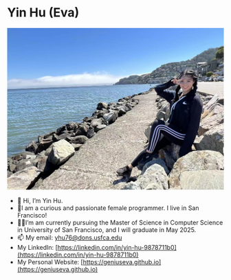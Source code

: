 # Yin Hu (Eva)

![Me](https://github.com/geniuseva/geniuseva/blob/853fac80b1ff74a645ccad1f78c854280addc2a5/profile_pic.JPG)

- 👋 Hi, I’m Yin Hu.
- 👩‍I am a curious and passionate female programmer. I live in San Francisco!
- 👩‍🎓I’m am currently pursuing the Master of Science in Computer Science in University of San Francisco, and I will graduate in May 2025.
- 📫 My email: yhu76@dons.usfca.edu
- My LinkedIn: [https://linkedin.com/in/yin-hu-9878711b0](https://linkedin.com/in/yin-hu-9878711b0)
- My Personal Website: [https://geniuseva.github.io](https://geniuseva.github.io)
